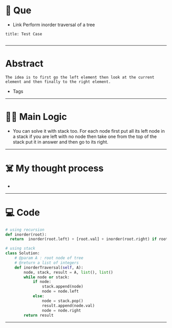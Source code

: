 # 🧩 Que
- Link
Perform inorder traversal of a tree
```ad-question
title: Test Case


```

---
# Abstract
```ad-abstract
The idea is to first go the left element then look at the current element and then finally to the right element.
```

- Tags 
--- 
# 🕵️‍♂️ Main Logic
- You can solve it with stack too. For each node first put all its left node in a stack if you are left with no node then take one from the top of the stack put it in answer and then go to its right.

---
# ☠️ My thought process
- 
---

# 💻 Code
```python
# using recursion
def inorder(root):
  return  inorder(root.left) + [root.val] + inorder(root.right) if root else []

# using stack
class Solution:
    # @param A : root node of tree
    # @return a list of integers
    def inorderTraversal(self, A):
        node, stack, result = A, list(), list()
        while node or stack:
            if node:
                stack.append(node)
                node = node.left
            else:
                node = stack.pop()
                result.append(node.val)
                node = node.right
        return result
```
---
